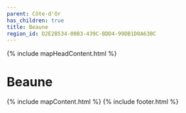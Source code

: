 ```yaml
---
parent: Côte-d'Or
has_children: true
title: Beaune
region_id: D2E2B534-00B3-439C-BDD4-99DB1D0A63BC
---
```

{% include mapHeadContent.html %}
# Beaune
{% include mapContent.html %}
{% include footer.html %}
